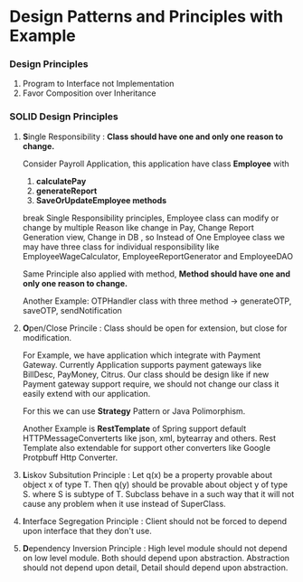 # Design Patterns and Principles with Example

### Design Principles
1. Program to Interface not Implementation
2. Favor Composition over Inheritance

### SOLID Design Principles
1. **S**ingle Responsibility : **Class should have one and only one reason to change.**

   Consider Payroll Application, this application have class **Employee**  with
    1) **calculatePay**
    2) **generateReport**
    3) **SaveOrUpdateEmployee methods**
    
    break Single Responsibility principles, Employee class can modify or change by multiple Reason like change in Pay, Change     Report Generation view, Change in DB , so Instead of One Employee class we may have three class for individual               responsibility like EmployeeWageCalculator, EmployeeReportGenerator and EmployeeDAO
    
    Same Principle also applied with method, **Method should have one and only one reason to change.**
    
    Another Example: OTPHandler class with three method -> generateOTP, saveOTP, sendNotification
    
2. **O**pen/Close Princile : Class should be open for extension, but close for modification.
   
   For Example, we have application which integrate with Payment Gateway. Currently Application supports payment gateways
   like BillDesc, PayMoney, Citrus. Our class should be design like if new Payment gateway support require, we should not 
   change our class it easily extend with our application.
   
   For this we can use **Strategy** Pattern or Java Polimorphism.
   
   Another Example is **RestTemplate** of Spring support default HTTPMessageConverterts like json, xml, bytearray and others.
   Rest Template also extendable for support other converters like Google Protpbuff Http Converter.
   
3. **L**iskov Subsitution Principle : Let q(x) be a property provable about object x of type T. Then q(y) should be provable about object y of type S. where S is subtype of T.
  Subclass behave in a such way that it will not cause any problem when it use instead of SuperClass.
4. **I**nterface Segregation Principle : Client should not be forced to depend upon interface that they don't use.
5. **D**ependency Inversion Principle : High level module should not depend on low level module. Both should depend upon abstraction. Abstraction should not depend upon detail, Detail should depend upon abstraction.
  
